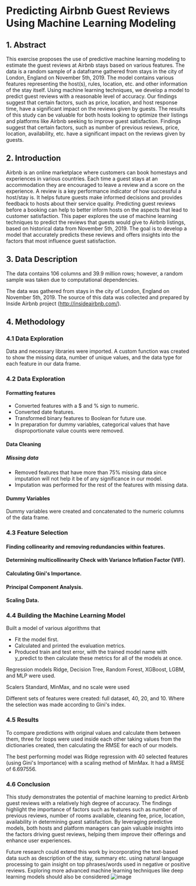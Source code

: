 # Predicting Airbnb Guest Reviews Using Machine Learning Modeling

## 1. Abstract
This exercise proposes the use of predictive machine learning modeling to estimate the guest reviews at Airbnb stays based on various features. The data is a random sample of a dataframe gathered from stays in the city of London, England on November 5th, 2019. The model contains various features representing the host(s), rules, location, etc. and other information of the stay itself. Using machine learning techniques, we develop a model to predict guest reviews with a reasonable level of accuracy. Our findings suggest that certain factors, such as price, location, and host response time, have a significant impact on the reviews given by guests. The results of this study can be valuable for both hosts looking to optimize their listings and platforms like Airbnb seeking to improve guest satisfaction. Findings suggest that certain factors, such as number of previous reviews, price, location, availability, etc. have a significant impact on the reviews given by guests. 

## 2. Introduction
Airbnb is an online marketplace where customers can book homestays and experiences in various countries. Each time a guest stays at an accommodation they are encouraged to leave a review and a score on the experience. A review is a key performance indicator of how successful a host/stay is. It helps future guests make informed decisions and provides feedback to hosts about their service quality. Predicting guest reviews before a booking can help to better inform hosts on the aspects that lead to customer satisfaction. This paper explores the use of machine learning techniques to predict the reviews that guests would give to Airbnb listings, based on historical data from November 5th, 2019. The goal is to develop a model that accurately predicts these reviews and offers insights into the factors that most influence guest satisfaction.

## 3. Data Description
The data contains 106 columns and 39.9 million rows; however, a random sample was taken due to computational dependencies. 

The data was gathered from stays in the city of London, England on November 5th, 2019. The source of this data was collected and prepared by Inside Airbnb project (http://insideairbnb.com/).

## 4. Methodology

### 4.1 Data Exploration

Data and necessary libraries were imported. A custom function was created to show the missing data, number of unique values, and the data type for each feature in our data frame.

### 4.2 Data Exploration

#### Formatting features
* Converted features with a $ and % sign to numeric.
* Converted date features.
* Transformed binary features to Boolean for future use.
* In preparation for dummy variables, categorical values that have disproportionate value counts were removed.

#### Data Cleaning
##### Missing data
* Removed features that have more than 75% missing data since imputation will not help it be of any significance in our model.
* Imputation was performed for the rest of the features with missing data.

#### Dummy Variables
Dummy variables were created and concatenated to the numeric columns of the data frame.

### 4.3 Feature Selection
#### Finding collinearity and removing redundancies within features.
#### Determining multicollinearity Check with Variance Inflation Factor (VIF).
#### Calculating Gini's Importance.
#### Principal Component Analysis.
#### Scaling Data.

### 4.4 Building the Machine Learning Model
Built a model of various algorithms that
* Fit the model first.
* Calculated and printed the evaluation metrics.
* Produced train and test error, with the trained model name with y_predict to then calculate these metrics for all of the models at once.

Regression models Ridge, Decision Tree, Random Forest, XGBoost, LGBM, and MLP were used.

Scalers Standard, MinMax, and no scale were used

Different sets of features were created: full dataset, 40, 20, and 10. Where the selection was made according to Gini's index.

### 4.5 Results
To compare predictions with original values and calculate them between them, three for loops were used inside each other taking values from the dictionaries created, then calculating the RMSE for each of our models.

The best performing model was Ridge	regression with 40 selected features (using Gini's Importance) with a scaling method of MinMax. It had a RMSE of 6.697556.

### 4.6 Conclusion
This study demonstrates the potential of machine learning to predict Airbnb guest reviews with a relatively high degree of accuracy. The findings highlight the importance of factors such as features such as number of previous reviews, number of rooms available, cleaning fee, price, location, availability in determining guest satisfaction. By leveraging predictive models, both hosts and platform managers can gain valuable insights into the factors driving guest reviews, helping them improve their offerings and enhance user experiences.

Future research could extend this work by incorporating the text-based data such as description of the stay, summary etc. using natural language processing to gain insight on top phrases/words used in negative or positive reviews. Exploring more advanced machine learning techniques like deep learning models should also be considered
![image](https://github.com/user-attachments/assets/d6a3c3e5-3ea7-417b-bc9c-a009f9766744)
